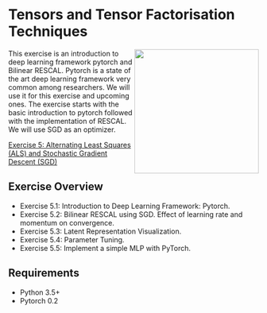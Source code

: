 # Tensors and Tensor Factorisation Techniques

<img align="right" src="http://sda.cs.uni-bonn.de/wp-content/uploads/2017/10/Smart-Data-Analytics.png" width="250px" />

This exercise is an introduction to deep learning framework pytorch and Bilinear RESCAL. Pytorch is a state of the art deep learning framework very common among researchers. We will use it for this exercise and upcoming ones. The exercise starts with the basic introduction to pytorch followed with the implementation of RESCAL. We will use SGD as an optimizer.  

[Exercise 5: Alternating Least Squares (ALS) and Stochastic Gradient Descent (SGD)](https://github.com/SmartDataAnalytics/Knowledge-Graph-Analysis-Programming-Exercises/blob/master/Exercise_05/Exercise_05.ipynb)

## Exercise Overview

* Exercise 5.1: Introduction to Deep Learning Framework: Pytorch.
* Exercise 5.2: Bilinear RESCAL using SGD. Effect of learning rate and momentum on convergence.
* Exercise 5.3: Latent Representation Visualization.
* Exercise 5.4: Parameter Tuning.
* Exercise 5.5: Implement a simple MLP with PyTorch.
## Requirements

* Python 3.5+
* Pytorch 0.2 
